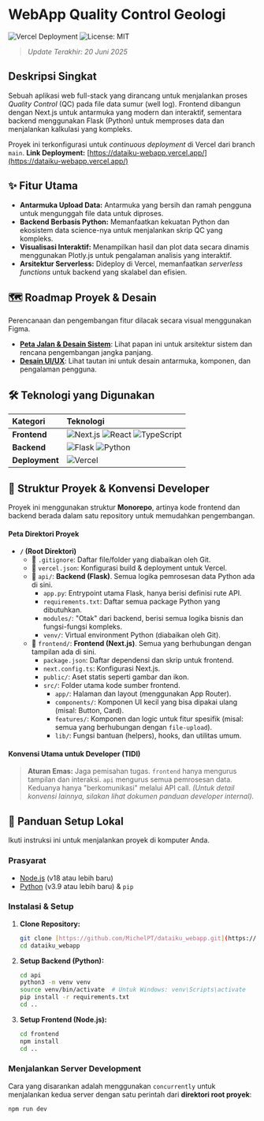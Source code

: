 # WebApp Quality Control Geologi

![Vercel Deployment](https://therealsujitk-vercel-badge.vercel.app/?app=dataiku-webapp&style=for-the-badge)
![License: MIT](https://img.shields.io/badge/License-MIT-yellow.svg?style=for-the-badge)

> _Update Terakhir: 20 Juni 2025_

## Deskripsi Singkat

Sebuah aplikasi web full-stack yang dirancang untuk menjalankan proses _Quality Control_ (QC) pada file data sumur (well log). Frontend dibangun dengan Next.js untuk antarmuka yang modern dan interaktif, sementara backend menggunakan Flask (Python) untuk memproses data dan menjalankan kalkulasi yang kompleks.

Proyek ini terkonfigurasi untuk _continuous deployment_ di Vercel dari branch `main`.
**Link Deployment:** [https://dataiku-webapp.vercel.app/](https://dataiku-webapp.vercel.app/)

## ✨ Fitur Utama

-   **Antarmuka Upload Data:** Antarmuka yang bersih dan ramah pengguna untuk mengunggah file data untuk diproses.
-   **Backend Berbasis Python:** Memanfaatkan kekuatan Python dan ekosistem data science-nya untuk menjalankan skrip QC yang kompleks.
-   **Visualisasi Interaktif:** Menampilkan hasil dan plot data secara dinamis menggunakan Plotly.js untuk pengalaman analisis yang interaktif.
-   **Arsitektur Serverless:** Dideploy di Vercel, memanfaatkan _serverless functions_ untuk backend yang skalabel dan efisien.

## 🗺️ Roadmap Proyek & Desain

Perencanaan dan pengembangan fitur dilacak secara visual menggunakan Figma.

-   **[Peta Jalan & Desain Sistem](https://www.figma.com/board/TaQF2Vgx8wQN1WjkmIlpga/System-Design-geolog-wannabe?node-id=0-1&p=f&t=wzgm4Gd6hTsIbVM7-0)**: Lihat papan ini untuk arsitektur sistem dan rencana pengembangan jangka panjang.
-   **[Desain UI/UX](https://www.figma.com/design/eyPxoYTxXwey0rOVZzYvZz/UI-UX-geolog-wannabe?node-id=10-15&t=ddCZAXv3vKNkqxuH-0)**: Lihat tautan ini untuk desain antarmuka, komponen, dan pengalaman pengguna.

## 🛠️ Teknologi yang Digunakan

| Kategori | Teknologi |
| :--- | :--- |
| **Frontend** | ![Next.js](https://img.shields.io/badge/Next-black?style=for-the-badge&logo=next.js&logoColor=white) ![React](https://img.shields.io/badge/react-%2320232a.svg?style=for-the-badge&logo=react&logoColor=%2361DAFB) ![TypeScript](https://img.shields.io/badge/typescript-%23007ACC.svg?style=for-the-badge&logo=typescript&logoColor=white) |
| **Backend** | ![Flask](https://img.shields.io/badge/flask-%23000.svg?style=for-the-badge&logo=flask&logoColor=white) ![Python](https://img.shields.io/badge/python-3670A0?style=for-the-badge&logo=python&logoColor=ffdd54) |
| **Deployment**| ![Vercel](https://img.shields.io/badge/Vercel-000000?style=for-the-badge&logo=vercel&logoColor=white) |

## 📂 Struktur Proyek & Konvensi Developer

Proyek ini menggunakan struktur **Monorepo**, artinya kode frontend dan backend berada dalam satu repository untuk memudahkan pengembangan.

#### Peta Direktori Proyek

-   **`/` (Root Direktori)**
    -   📄 `.gitignore`: Daftar file/folder yang diabaikan oleh Git.
    -   📄 `vercel.json`: Konfigurasi build & deployment untuk Vercel.
    -   📁 `api/`: **Backend (Flask)**. Semua logika pemrosesan data Python ada di sini.
        -   `app.py`: Entrypoint utama Flask, hanya berisi definisi rute API.
        -   `requirements.txt`: Daftar semua package Python yang dibutuhkan.
        -   `modules/`: "Otak" dari backend, berisi semua logika bisnis dan fungsi-fungsi kompleks.
        -   `venv/`: Virtual environment Python (diabaikan oleh Git).
    -   📁 `frontend/`: **Frontend (Next.js)**. Semua yang berhubungan dengan tampilan ada di sini.
        -   `package.json`: Daftar dependensi dan skrip untuk frontend.
        -   `next.config.ts`: Konfigurasi Next.js.
        -   `public/`: Aset statis seperti gambar dan ikon.
        -   `src/`: Folder utama kode sumber frontend.
            -   `app/`: Halaman dan layout (menggunakan App Router).
            -   `components/`: Komponen UI kecil yang bisa dipakai ulang (misal: Button, Card).
            -   `features/`: Komponen dan logic untuk fitur spesifik (misal: semua yang berhubungan dengan `file-upload`).
            -   `lib/`: Fungsi bantuan (helpers), hooks, dan utilitas umum.

#### Konvensi Utama untuk Developer (TIDI)

> **Aturan Emas:** Jaga pemisahan tugas. `frontend` hanya mengurus tampilan dan interaksi. `api` mengurus semua pemrosesan data. Keduanya hanya "berkomunikasi" melalui API call.
> *(Untuk detail konvensi lainnya, silakan lihat dokumen panduan developer internal).*

## 🚀 Panduan Setup Lokal

Ikuti instruksi ini untuk menjalankan proyek di komputer Anda.

### Prasyarat

-   [Node.js](https://nodejs.org/) (v18 atau lebih baru)
-   [Python](https://www.python.org/downloads/) (v3.9 atau lebih baru) & `pip`

### Instalasi & Setup

1.  **Clone Repository:**
    ```bash
    git clone [https://github.com/MichelPT/dataiku_webapp.git](https://github.com/MichelPT/dataiku_webapp.git)
    cd dataiku_webapp
    ```

2.  **Setup Backend (Python):**
    ```bash
    cd api
    python3 -m venv venv
    source venv/bin/activate  # Untuk Windows: venv\Scripts\activate
    pip install -r requirements.txt
    cd ..
    ```

3.  **Setup Frontend (Node.js):**
    ```bash
    cd frontend
    npm install
    cd ..
    ```

### Menjalankan Server Development

Cara yang disarankan adalah menggunakan `concurrently` untuk menjalankan kedua server dengan satu perintah dari **direktori root proyek**:

```bash
npm run dev